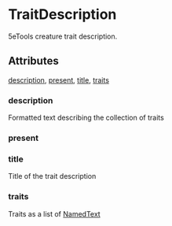 # TraitDescription

5eTools creature trait description.

## Attributes

[description](#description), [present](#present), [title](#title), [traits](#traits)

### description

Formatted text describing the collection of traits

### present


### title

Title of the trait description

### traits

Traits as a list of [NamedText](../../NamedText.md)
